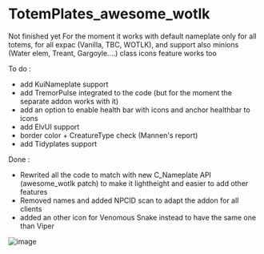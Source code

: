 # TotemPlates_awesome_wotlk

Not finished yet
For the moment it works with default nameplate only for all totems, for all expac (Vanilla, TBC, WOTLK), and support also minions (Water elem, Treant, Gargoyle....)
class icons feature works too

To do :
- add KuiNameplate support
- add TremorPulse integrated to the code (but for the moment the separate addon works with it)
- add an option to enable health bar with icons and anchor healthbar to icons
- add ElvUI support
- border color + CreatureType check (Mannen's report)
- add Tidyplates support

Done :
- Rewrited all the code to match with new C_Nameplate API (awesome_wotlk patch) to make it lightheight and easier to add other features
- Removed names and added NPCID scan to adapt the addon for all clients
- added an other icon for Venomous Snake instead to have the same one than Viper

![image](https://github.com/user-attachments/assets/af9b15ac-fd4c-4f7b-82d0-b043563ee777)
